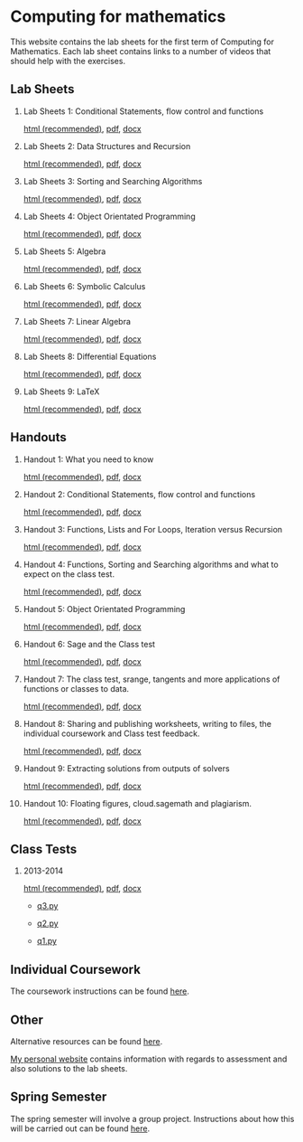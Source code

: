 # Computing for mathematics

This website contains the lab sheets for the first term of Computing for Mathematics. Each lab sheet contains links to a number of videos that should help with the exercises.
                 


## Lab Sheets

1. Lab Sheets 1: Conditional Statements, flow control and functions

	[html (recommended)](./LabSheets/Week_02.html), [pdf](./LabSheets/Week_02.pdf), [docx](./LabSheets/Week_02.docx)

2. Lab Sheets 2:  Data Structures and Recursion

	[html (recommended)](./LabSheets/Week_03.html), [pdf](./LabSheets/Week_03.pdf), [docx](./LabSheets/Week_03.docx)

3. Lab Sheets 3:  Sorting and Searching Algorithms

	[html (recommended)](./LabSheets/Week_04.html), [pdf](./LabSheets/Week_04.pdf), [docx](./LabSheets/Week_04.docx)

4. Lab Sheets 4:  Object Orientated Programming

	[html (recommended)](./LabSheets/Week_05.html), [pdf](./LabSheets/Week_05.pdf), [docx](./LabSheets/Week_05.docx)

5. Lab Sheets 5: Algebra

	[html (recommended)](./LabSheets/Week_06.html), [pdf](./LabSheets/Week_06.pdf), [docx](./LabSheets/Week_06.docx)

6. Lab Sheets 6: Symbolic Calculus

	[html (recommended)](./LabSheets/Week_07.html), [pdf](./LabSheets/Week_07.pdf), [docx](./LabSheets/Week_07.docx)

7. Lab Sheets 7: Linear Algebra

	[html (recommended)](./LabSheets/Week_08.html), [pdf](./LabSheets/Week_08.pdf), [docx](./LabSheets/Week_08.docx)

8. Lab Sheets 8: Differential Equations

	[html (recommended)](./LabSheets/Week_09.html), [pdf](./LabSheets/Week_09.pdf), [docx](./LabSheets/Week_09.docx)

9. Lab Sheets 9: LaTeX

	[html (recommended)](./LabSheets/Week_10.html), [pdf](./LabSheets/Week_10.pdf), [docx](./LabSheets/Week_10.docx)


## Handouts

1. Handout 1: What you need to know

	[html (recommended)](./Handouts/handout01.html), [pdf](./Handouts/handout01.pdf), [docx](./Handouts/handout01.docx)

2. Handout 2: Conditional Statements, flow control and functions

	[html (recommended)](./Handouts/handout02.html), [pdf](./Handouts/handout02.pdf), [docx](./Handouts/handout02.docx)

3. Handout 3: Functions, Lists and For Loops, Iteration versus Recursion

	[html (recommended)](./Handouts/handout03.html), [pdf](./Handouts/handout03.pdf), [docx](./Handouts/handout03.docx)

4. Handout 4: Functions, Sorting and Searching algorithms and what to expect on the class test.

	[html (recommended)](./Handouts/handout04.html), [pdf](./Handouts/handout04.pdf), [docx](./Handouts/handout04.docx)

5. Handout 5: Object Orientated Programming

	[html (recommended)](./Handouts/handout05.html), [pdf](./Handouts/handout05.pdf), [docx](./Handouts/handout05.docx)

6. Handout 6: Sage and the Class test

	[html (recommended)](./Handouts/handout06.html), [pdf](./Handouts/handout06.pdf), [docx](./Handouts/handout06.docx)

7. Handout 7: The class test, srange, tangents and more applications of functions or classes to data.

	[html (recommended)](./Handouts/handout07.html), [pdf](./Handouts/handout07.pdf), [docx](./Handouts/handout07.docx)

8. Handout 8: Sharing and publishing worksheets, writing to files, the individual coursework and Class test feedback.

	[html (recommended)](./Handouts/handout08.html), [pdf](./Handouts/handout08.pdf), [docx](./Handouts/handout08.docx)

9. Handout 9: Extracting solutions from outputs of solvers

	[html (recommended)](./Handouts/handout09.html), [pdf](./Handouts/handout09.pdf), [docx](./Handouts/handout09.docx)

10. Handout 10: Floating figures, cloud.sagemath and plagiarism.

	[html (recommended)](./Handouts/handout10.html), [pdf](./Handouts/handout10.pdf), [docx](./Handouts/handout10.docx)


## Class Tests

1. 2013-2014

	[html (recommended)](./ClassTest/classtest2013-2014.html), [pdf](./ClassTest/classtest2013-2014.pdf), [docx](./ClassTest/classtest2013-2014.docx)

	- [q3.py](./ClassTest/classtest2013-2014solutionq3.py)

	- [q2.py](./ClassTest/classtest2013-2014solutionq2.py)

	- [q1.py](./ClassTest/classtest2013-2014solutionq1.py)



## Individual Coursework

The coursework instructions can be found [here](./IndividualCoursework/individualcourseworkinstructions.html).

## Other

Alternative resources can be found [here](./alternativeresources.html).

[My personal website](http://www.vincent-knight.com/) contains information with regards to assessment and also solutions to the lab sheets.

<script type="text/javascript">

  var _gaq = _gaq || [];
  _gaq.push(['_setAccount', 'UA-38016329-2']);
  _gaq.push(['_setDomainName', 'github.com']);
  _gaq.push(['_setAllowLinker', true]);
  _gaq.push(['_trackPageview']);

  (function() {
    var ga = document.createElement('script'); ga.type = 'text/javascript'; ga.async = true;
    ga.src = ('https:' == document.location.protocol ? 'https://ssl' : 'http://www') + '.google-analytics.com/ga.js';
    var s = document.getElementsByTagName('script')[0]; s.parentNode.insertBefore(ga, s);
  })();

</script>
                 
## Spring Semester

The spring semester will involve a group project. Instructions about how this will be carried out can be found [here](./Entrepreneurship/secondsemesterinstructions.html).

